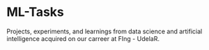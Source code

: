 # ML-Tasks
Projects, experiments, and learnings from data science and artificial intelligence acquired on our carreer at FIng - UdelaR.
